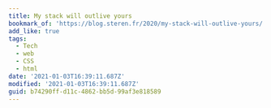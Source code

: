 ```yaml
---
title: My stack will outlive yours
bookmark_of: 'https://blog.steren.fr/2020/my-stack-will-outlive-yours/'
add_like: true
tags:
  - Tech
  - web
  - CSS
  - html
date: '2021-01-03T16:39:11.687Z'
modified: '2021-01-03T16:39:11.687Z'
guid: b74290ff-d11c-4862-bb5d-99af3e818589
---
```

 
